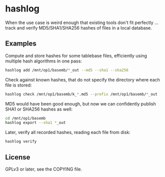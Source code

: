 hashlog
=======

When the use case is weird enough that existing tools don't fit perfectly ...
track and verify MD5/SHA1/SHA256 hashes of files in a local database.

Examples
--------

Compute and store hashes for some tablebase files, efficiently using multiple
hash algorithms in one pass:

```sh
hashlog add /mnt/op1/basemb/*_out --md5 --sha1 --sha256
```

Check against known hashes, that do not specify the directory where each
file is stored:

```sh
hashlog check /mnt/op1/basemb/k_*.md5 --prefix /mnt/op1/basemb/*_out
```

MD5 would have been good enough, but now we can confidently publish SHA1 or
SHA256 hashes as well:

```sh
cd /mnt/op1/basemb
hashlog export --sha1 *_out
```

Later, verify all recorded hashes, reading each file from disk:

```sh
hashlog verify
```

License
-------

GPLv3 or later, see the COPYING file.
